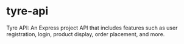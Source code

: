 # tyre-api
Tyre API: An Express project API that includes features such as user registration, login, product display, order placement, and more.
